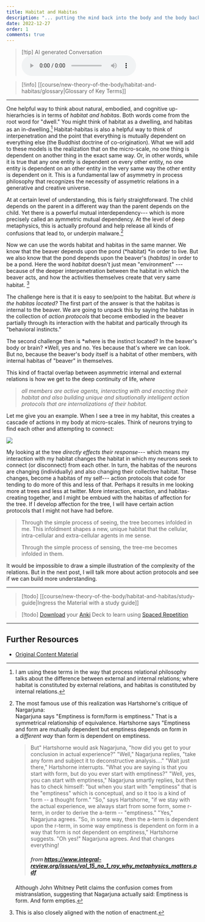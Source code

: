 ```yaml
---
title: Habitat and Habitas
description: "... putting the mind back into the body and the body back into nature"
date: 2022-12-27
order: 1
comments: true
---
```


> [!tip] AI generated Conversation
> <audio controls>
>   <source src="https://www.dropbox.com/scl/fi/va3uyubw9opey0f581rz6/habitat-and-habitas.mp3?rlkey=nbg4j7el81q5zwv4rzmweojv3&raw=1" type="audio/mpeg" >
> </audio>

> [!info] [[course/new-theory-of-the-body/habitat-and-habitas/glossary|Glossary of Key Terms]]

---

One helpful way to think about natural, embodied, and cognitive up-hierarhcies is in terms of *habitat and habitas*. Both words come from the root word for "dwell." You might think of habitat as a dwelling, and habitas as an in-dwelling.[^1] Habitat-habitas is also a helpful way to think of interpenetration and the point that everything is mutually dependent on everything else (the Buddhist doctrine of co-origination). What we will add to these models is the realization that on the micro-scale, no one thing is dependent on another thing in the exact same way. Or, in other words, while it is true that any one entity is dependent on every other entity, no one entity is dependent on an other entity in the very same way the other entity is dependent on it. This is a fundamental law of asymmetry in process philosophy that recognizes the necessity of assymetric relations in a generative and creative universe.

At at certain level of understanding, this is fairly straightforward. The child depends on the parent in a different way than the parent depends on the child. Yet there is a powerful mutual interdependency--- which is more precisely called an aymmetric mutual dependency. At the level of deep metaphysics, this is actually profound and help release all kinds of confusions that lead to, or underpin malware.[^2]

Now we can use the words habitat and habitas in the same manner. We know that the beaver depends upon the pond (*habitat) *in order to live. But we also know that the pond depends upon the beaver's (*habitas)* in order to be a pond. Here the word *habitat* doesn't just mean "environment" --- because of the deeper interpenetration between the habitat in which the beaver acts, and how the activities themselves create that very same habitat. [^3]

The challenge here is that it is easy to see/point to the habitat. But *where is the habitas located?* The first part of the answer is that the habitas is internal to the beaver. We are going to unpack this by saying the habitas in the collection of *action protocols* that become embodied in the beaver partially through its interaction with the habitat and partically through its "behavioral instincts."

The second challenge then is *where is the instinct located? In the beaver's body or brain? *Well, yes and no. Yes because that's where we can look. But no, because the beaver's body itself is a habitat of other members, with internal habitas of "beaver" in themselves.

This kind of fractal overlap between asymmetric internal and external relations is how we get to the deep continuity of life, *where*

> *all members are active agents, interacting with and enacting their habitat and also building unique and situationally intelligent action protocols that are internalizations of their habitat.*

Let me give you an example. When I see a tree in my habitat, this creates a cascade of actions in my body at micro-scales. Think of neurons trying to find each other and attempting to connect:

![](https://www.youtube-nocookie.com/watch?v=RxBQ1ICEnKE)

My looking at the tree *directly effects their response*--- which means my interaction with my habitat changes the habitat in which my neurons seek to connect (or disconnect) from each other. In turn, the habitas of the neurons are changing (individually) and also changing their collective habitat. These changes, become a habitas of my self--- action protocols that code for tending to do more of this and less of that. Perhaps it results in me looking more at trees and less at twitter. More interaction, enaction, and habitas-creating together, and I might be embued with the habitas of affection for the tree. If I develop affection for the tree, I will have certain action protocols that I might not have had before.

> Through the simple process of seeing, the tree becomes infolded in me. This infoldment shapes a new, unique habitat that the cellular, intra-cellular and extra-cellular agents in me sense.
>
> Through the simple process of sensing, the tree-me becomes infolded in them.

It would be impossible to draw a simple illustration of the complexity of the relations. But in the next post, I will talk more about action protocols and see if we can build more understanding.


---

> [!todo] [[course/new-theory-of-the-body/habitat-and-habitas/study-guide|Ingress the Material with a study guide]]


> [!todo] [Download](course/new-theory-of-the-body/habitat-and-habitas/habitat-and-habitas-deck.apkg) your [Anki](https://apps.ankiweb.net/) Deck to learn using [Spaced Repetition](https://gwern.net/spaced-repetition)

---

## Further Resources

- [Original Content Material](https://bonnittaroy.substack.com/p/a-new-theory-of-the-body-habitat)

[^1]: I am using these terms in the way that process relational philosophy talks about the difference between external and internal relations; where habitat is constituted by external relations, and habitas is constituted by internal relations.

[^2]: The most famous use of this realization was Hartshorne's critique of Nargarjuna:\
Nagarjuna says "Emptiness is form/form is emptiness." That is a symmetrical relationship of equivalence. Hartshorne says "Emptiness and form are mutually dependent but emptiness depends on form in a *different way* than form is dependent on emptiness.
    > But" Hartshorne would ask Nagarjuna, "how did you get to your conclusion in actual experience?" "Well," Nagarjuna replies, "take any form and subject it to deconstructive analysis...." "Wait just there," Hartshorne interrupts. "What you are saying is that you start with form, but do you ever start with emptiness?" "Well, yes, you can start with emptiness," Nagarjuna smartly replies, but then has to check himself: "but when you start with "emptiness" that is the "emptiness" which is conceptual, and so it too is a kind of form -- a thought form." "So," says Hartshorne, "if we stay with the actual experience, we always start from some form, some r-term, in order to derive the a-term -- "emptiness." "Yes," Nagarjuna agrees. "So, in some way, then the a-term is dependent upon the r-term, in some way emptiness is dependent on form in a way that form is not dependent on emptiness," Hartshorne suggests. "Oh yes!" Nagarjuna agrees. And that changes everything!
    >
    > ##### from https://www.integral-review.org/issues/vol_15_no_1_roy_why_metaphysics_matters.pdf
    Although John Whitney Petit claims the confusion comes from mistranslation, suggesting that Nagarjuna actually said: Emptiness is form. And form empties.

[^3]: This is also closely aligned with the notion of enactment.

